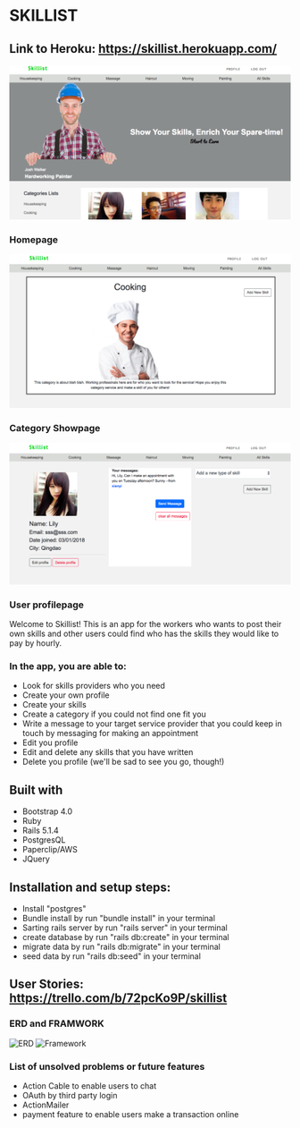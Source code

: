 # SKILLIST

## Link to Heroku: https://skillist.herokuapp.com/

![Homepage](./app/assets/images/homepage.png)
### Homepage 
![category_showpage](./app/assets/images/category_showpage.png)
### Category Showpage
![user_profilepage](./app/assets/images/user_profilepage.png)
### User profilepage

Welcome to Skillist! This is an app for the workers who wants to post their own skills and other users could find who has the skills they would like to pay by hourly.

### In the app, you are able to:
- Look for skills providers who you need
- Create your own profile 
- Create your skills
- Create a category if you could not find one fit you
- Write a message to your target service provider that you could keep in touch by messaging for making an appointment
- Edit you profile
- Edit and delete any skills that you have written
- Delete you profile (we'll be sad to see you go, though!)


## Built with
- Bootstrap 4.0
- Ruby 
- Rails 5.1.4
- PostgresQL 
- Paperclip/AWS
- JQuery


## Installation and setup steps:
- Install "postgres"
- Bundle install by run "bundle install" in your terminal
- Sarting rails server by run "rails server" in your terminal
- create database by run "rails db:create" in your terminal
- migrate data by run "rails db:migrate" in your terminal
- seed data by run "rails db:seed" in your terminal

## User Stories: https://trello.com/b/72pcKo9P/skillist


### ERD and FRAMWORK

![ERD](./app/assets/images/ERD.jpg)
![Framework](./app/assets/images/Framework.jpg)

### List of unsolved problems or future features
- Action Cable to enable users to chat
- OAuth by third party login
- ActionMailer
- payment feature to enable users make a transaction online